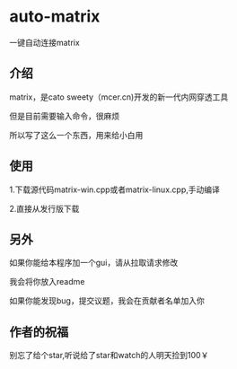 # auto-matrix
一键自动连接matrix
## 介绍
matrix，是cato sweety（mcer.cn)开发的新一代内网穿透工具

但是目前需要输入命令，很麻烦

所以写了这么一个东西，用来给小白用
## 使用
1.下载源代码matrix-win.cpp或者matrix-linux.cpp,手动编译

2.直接从发行版下载
## 另外
如果你能给本程序加一个gui，请从拉取请求修改

我会将你放入readme

如果你能发现bug，提交议题，我会在贡献者名单加入你
## 作者的祝福
别忘了给个star,听说给了star和watch的人明天捡到100￥

